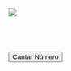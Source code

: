 <!DOCTYPE html>
<html>
<head>
    <meta charset="utf-8">
    <link rel="stylesheet" href="style.css">
    <title>Bingo BITS & BLOCOS
</title>
</head>
<body>
  <img src="http://www.bitseblocos.com.br/wp-content/uploads/2016/01/logo-bits-e-blocos.jpg">
<h1>
    <script type="text/javascript">
    var min = 0;
    var max = 60;
    document.write(Math.floor(Math.random()*(max - min +1)));
    </script>
  </h1>

  <br>

  <button onclick="window.history.go(0)"> Cantar Número
</button>
</body>

</html>
